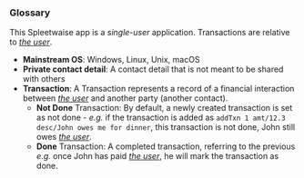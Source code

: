 ### Glossary

This Spleetwaise app is a _single-user_ application. Transactions are relative to <ins>_the user_</ins>.
- **Mainstream OS**: Windows, Linux, Unix, macOS
- **Private contact detail**: A contact detail that is not meant to be shared with others
- **Transaction**: A Transaction represents a record of a financial interaction between <ins>_the user_</ins> and another party (another contact).
  - **Not Done** Transaction: By default, a newly created transaction is set as not done - _e.g._ if the transaction is added as `addTxn 1 amt/12.3 desc/John owes me for dinner`, this transaction is not done, John still owes <ins>_the user_</ins>.
  - **Done** Transaction: A completed transaction, referring to the previous _e.g._ once John has paid <ins>_the user_</ins>, he will mark the transaction as done.
